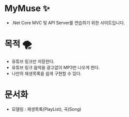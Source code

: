 # MyMuse :sparkles:
  + .Net Core MVC 및 API Server를 연습하기 위한 사이트입니다.

# 목적 :tornado:
  + 유튜브 링크만 저장한다.
  + 유튜브 링크 음악을 광고없이 MP3만 나오게 한다.
  + 나만의 재생목록을 쉽게 구현할 수 있다.

# 문서화
  + 모델링 : 재생목록(PlayList), 곡(Song)

